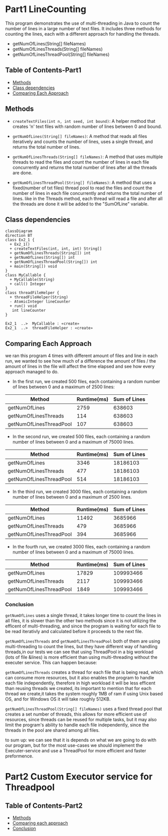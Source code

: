 # Part1  LineCounting

This program demonstrates the use of multi-threading in Java to count the number of lines in a large number of text files.
It includes three methods for counting the lines, each with a different approach for handling the threads.
- getNumOfLines(String[] fileNames)
- getNumOfLinesThreads(String[] fileNames)
- getNumOfLinesThreadPool(String[] fileNames)

## Table of Contents-Part1
- [Methods](#Methods)
- [Class dependencies](#Class-dependencies)
- [Comparing Each Approach](#Comparing-Each-Approach)


## Methods

- `createTextFiles(int n, int seed, int bound)`: A helper method that creates 'n' text files with random number of lines between 0 and bound.

- `getNumOfLines(String[] fileNames)`: A method that reads all files iteratively and counts the number of lines, uses a single thread, and returns the total number of lines.

- `getNumOfLinesThreads(String[] fileNames)`: A method that uses multiple threads to read the files and count the number of lines in each file concurrently and returns the total number of lines after all the threads are done. 

- `getNumOfLinesThreadPool(String[] fileNames)`: A method that uses a fixed(number of txt files) thread pool to read the files and count the number of lines in each file concurrently and returns the total number of lines.
like in the Threads method, each thread will read a file and after all the threads are done it will be added to the "SumOfLine" variable.

## Class dependencies

```mermaid
classDiagram
direction BT
class Ex2_1 {
  + Ex2_1() 
  + createTextFiles(int, int, int) String[]
  + getNumOfLinesThreads(String[]) int
  + getNumOfLines(String[]) int
  + getNumOfLinesThreadPool(String[]) int
  + main(String[]) void
}
class MyCallable {
  + MyCallable(String) 
  + call() Integer
}
class threadFileHelper {
  + threadFileHelper(String) 
  - AtomicInteger lineCounter
  + run() void
   int lineCounter
}

Ex2_1  ..>  MyCallable : «create»
Ex2_1  ..>  threadFileHelper : «create»

```

## Comparing Each Approach
we ran this program 4 times with different amount of files and line in each run, we wanted to see how much of a difference the amount of files / the amount of lines in the file
will affect the time elapsed and see how every approach managed to do.
- In the first run, we created 500 files, each containing a random number of lines between 0 and a maximum of 2500 lines:
 
| Method | Runtime(ms) | Sum of Lines |
  | -------- | -------- | -------- |
  | getNumOfLines  | 2759  | 638603  |
  | getNumOfLinesThreads  | 114  | 638603  |
  | getNumOfLinesThreadPool  | 107  | 638603  |

- In the second run, we created 500 files, each containing a random number of lines between 0 and a maximum of 75000 lines.

| Method | Runtime(ms) | Sum of Lines |
  | -------- | -------- | -------- |
| getNumOfLines  | 3346  | 18186103  |
| getNumOfLinesThreads  | 477  | 18186103  |
| getNumOfLinesThreadPool  | 514  | 18186103  |


- In the third run, we created 3000 files, each containing a random number of lines between 0 and a maximum of 2500 lines.

| Method | Runtime(ms) | Sum of Lines |
  | -------- | -------- | -------- |
| getNumOfLines  | 11492  | 3685966  |
| getNumOfLinesThreads  | 479  | 3685966  |
| getNumOfLinesThreadPool  | 394  | 3685966  |

- In the fourth run, we created 3000 files, each containing a random number of lines between 0 and a maximum of 75000 lines.

| Method | Runtime(ms) | Sum of Lines |
  | -------- | -------- | -------- |
  | getNumOfLines  | 17829  | 109993466  |
  | getNumOfLinesThreads  | 2117  | 109993466  |
  | getNumOfLinesThreadPool  | 1849  | 109993466  |



### Conclusion
`getNumOfLines` uses a single thread, it takes longer time to count the lines in all files, it is slower than the other two methods since it is not utilizing the efficent of multi-threading, and since the program is waiting for each file to be read iterativly and calculated before it proceeds to the next file.

 `getNumOfLinesThreads` and `getNumOfLinesThreadPool` both of them are using multi-threading to count the lines, but they have different way of handling threads,in our tests we can see that using ThreadPool in a big workload (lots of file &lines) is more efficient than using multi-threading without the executer service. This can happen because:

`getNumOfLinesThreads` creates a thread for each file that is being read, which can consume more resources, but it also enables the program to handle each file independently, therefore in high workload it will be less efficent than reusing threads we created, its important to mention that for each thread we create,it takes the system roughly 1MB of ram if using Unix based OS, and for Windows OS it will take roughly 512KB. 

`getNumOfLinesThreadPool(String[] fileNames)` uses a fixed thread pool that creates a set number of threads, this allows for more efficient use of resources, since threads can be reused for multiple tasks, but it may also limit the program's ability to handle each file independently, since the threads in the pool are shared among all files.

to sum up: we can see that it is depends on what we are going to do with our program, but for the most use-cases we should implement the Executer-service and use a ThreadPool for more efficient and faster preformence.







# Part2 Custom Executor service for Threadpool

## Table of Contents-Part2
- [Methods](#Methods)
- [Comparing each approach](#Usage)
- [Conclusion](#Conclusion)
